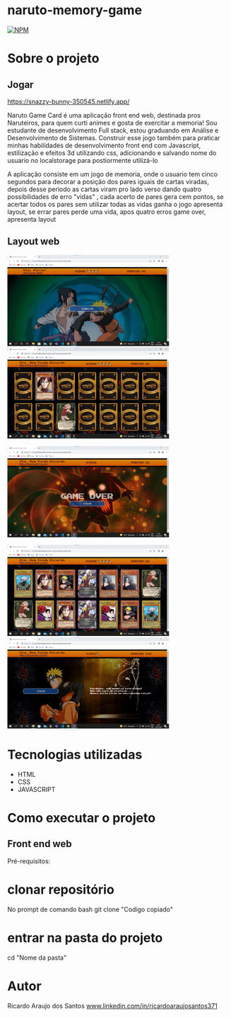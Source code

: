 # naruto-memory-game

[![NPM](https://img.shields.io/npm/l/react)](https://github.com/ricardoaraujosantos/naruto-memory-game/blob/main/LICENCE)

# Sobre o projeto

## Jogar

https://snazzy-bunny-350545.netlify.app/

Naruto Game Card é uma aplicação front end web, destinada pros Naruteiros, para quem curti animes e gosta de exercitar a memoria!
Sou estudante de desenvolvimento Full stack, estou graduando em Análise e Desenvolvimento de Sistemas. Construir esse jogo também para praticar minhas habilidades de desenvolvimento front end com Javascript, estilização e efeitos 3d utilizando css, adicionando e salvando nome do usuario no localstorage para postiormente utilizá-lo

A aplicação consiste em um jogo de memoria, onde o usuario tem cinco segundos para decorar a posição dos pares iguais de cartas viradas, depois desse periodo as cartas viram pro lado verso dando quatro possibilidades de erro "vidas" , cada acerto de pares gera cem pontos, se acertar todos os pares sem utilizar todas as vidas ganha o jogo apresenta layout, se errar pares perde uma vida, apos quatro erros game over, apresenta layout 

## Layout web
![capa jogo](imgReadme/capa-naruto.png) ![img Inicio](imgReadme/inicio-jogo.png)

![img game over](imgReadme/pag-gameover.png)

![img acertou todos os cards](imgReadme/acertou-cards.png) ![img ganhou o jogo](imgReadme/ganhou-jogo.png)

# Tecnologias utilizadas
- HTML 
- CSS
- JAVASCRIPT

# Como executar o projeto

## Front end web
Pré-requisitos:


# clonar repositório
No prompt de comando bash
git clone "Codigo copiado"

# entrar na pasta do projeto 
cd "Nome da pasta"


# Autor
Ricardo Araujo dos Santos
www.linkedin.com/in/ricardoaraujosantos371
